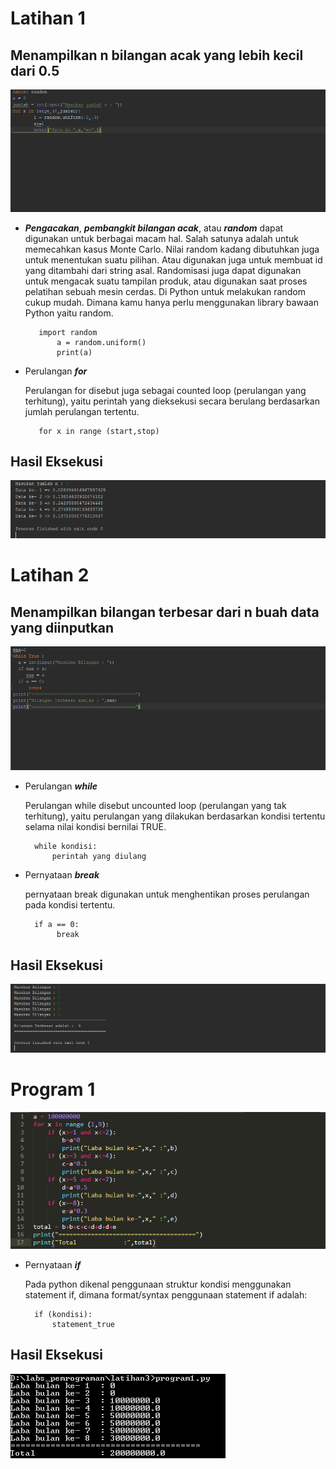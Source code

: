 # Latihan 1 #
## Menampilkan n bilangan acak yang lebih kecil dari 0.5 ##

![alt text](a.png)

- _**Pengacakan**_, _**pembangkit bilangan acak**_, atau _**random**_ dapat digunakan untuk berbagai macam hal.
Salah satunya adalah untuk memecahkan kasus Monte Carlo.
Nilai random kadang dibutuhkan juga untuk menentukan suatu pilihan.
Atau digunakan juga untuk membuat id yang ditambahi dari string asal.
Randomisasi juga dapat digunakan untuk mengacak suatu tampilan produk, atau digunakan saat proses pelatihan sebuah mesin cerdas.
Di Python untuk melakukan random cukup mudah.
Dimana kamu hanya perlu menggunakan library bawaan Python yaitu random.

		 import random
			 a = random.uniform()
			 print(a)

- Perulangan _**for**_

	Perulangan for disebut juga sebagai counted loop (perulangan yang terhitung), yaitu
perintah yang dieksekusi secara berulang berdasarkan jumlah perulangan tertentu.

		 for x in range (start,stop)

## Hasil Eksekusi ##

![alt text](b.png)

# Latihan 2 #
## Menampilkan bilangan terbesar dari n buah data yang diinputkan ##

![alt text](c.png)

- Perulangan _**while**_

	Perulangan while disebut uncounted loop (perulangan yang tak terhitung), yaitu perulangan
yang dilakukan berdasarkan kondisi tertentu selama nilai kondisi bernilai TRUE.

		while kondisi:
			perintah yang diulang

- Pernyataan _**break**_

	pernyataan break digunakan untuk menghentikan proses perulangan pada kondisi tertentu. 

		if a == 0:
		     break

## Hasil Eksekusi ##

![alt text](d.png)

# Program 1 #

![alt text](e.png)

- Pernyataan _**if**_

	Pada python dikenal penggunaan struktur kondisi menggunakan statement if, dimana
format/syntax penggunaan statement if adalah:

		if (kondisi):
			statement_true

## Hasil Eksekusi ##

![alt text](f.png)